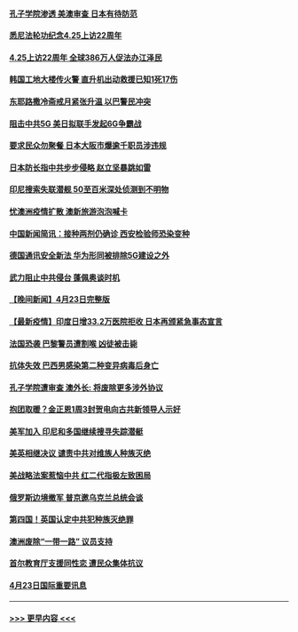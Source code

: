 #### [孔子学院渗透 美澳审查 日本有待防范](../pages/prog202/a103103481.md?t=04242152) 
#### [悉尼法轮功纪念4.25上访22周年](../pages/prog202/a103103478.md?t=04242152) 
#### [4.25上访22周年 全球386万人促法办江泽民](../pages/prog202/a103103422.md?t=04242152) 
#### [韩国工地大楼传火警 直升机出动救援已知1死17伤](../pages/prog202/a103103388.md?t=04242152) 
#### [东耶路撒冷斋戒月紧张升温 以巴警民冲突](../pages/prog202/a103103374.md?t=04242152) 
#### [阻击中共5G 美日拟联手发起6G争霸战](../pages/prog202/a103103306.md?t=04242152) 
#### [要求民众勿聚餐 日本大阪市爆逾千职员涉违规](../pages/prog202/a103103292.md?t=04242152) 
#### [日本防长指中共步步侵略 赵立坚暴跳如雷](../pages/prog202/a103103268.md?t=04242152) 
#### [印尼搜索失联潜舰 50至百米深处侦测到不明物](../pages/prog202/a103103235.md?t=04242152) 
#### [忧澳洲疫情扩散 澳新旅游泡泡喊卡](../pages/prog202/a103103208.md?t=04242152) 
#### [中国新闻简讯：接种两剂仍确诊 西安检验师恐染变种](../pages/prog202/a103102120.md?t=04242152) 
#### [德国通讯安全新法 华为形同被排除5G建设之外](../pages/prog202/a103103197.md?t=04242152) 
#### [武力阻止中共侵台 蓬佩奥谈时机](../pages/prog202/a103102532.md?t=04242152) 
#### [【晚间新闻】4月23日完整版](../pages/prog202/a103103135.md?t=04242152) 
#### [【最新疫情】印度日增33.2万医院拒收 日本再颁紧急事态宣言](../pages/prog202/a103102826.md?t=04242152) 
#### [法国恐袭 巴黎警员遭割喉 凶徒被击毙](../pages/prog202/a103103003.md?t=04242152) 
#### [抗体失效 巴西男感染第二种变异病毒后身亡](../pages/prog202/a103102920.md?t=04242152) 
#### [孔子学院遭审查 澳外长: 将废除更多涉外协议](../pages/prog202/a103102925.md?t=04242152) 
#### [抱团取暖？金正恩1周3封贺电向古共新领导人示好](../pages/prog202/a103102696.md?t=04242152) 
#### [美军加入 印尼和多国继续搜寻失踪潜艇](../pages/prog202/a103102860.md?t=04242152) 
#### [美英相继决议  谴责中共对维族人种族灭绝](../pages/prog202/a103102094.md?t=04242152) 
#### [美战略法案惹恼中共 红二代指极左致困局](../pages/prog202/a103102822.md?t=04242152) 
#### [俄罗斯边境撤军 普京邀乌克兰总统会谈](../pages/prog202/a103102752.md?t=04242152) 
#### [第四国！英国认定中共犯种族灭绝罪](../pages/prog202/a103102596.md?t=04242152) 
#### [澳洲废除“一带一路” 议员支持](../pages/prog202/a103102551.md?t=04242152) 
#### [首尔教育厅支援同性恋 遭民众集体抗议](../pages/prog202/a103102516.md?t=04242152) 
#### [4月23日国际重要讯息](../pages/prog202/a103102542.md?t=04242152) 

----
#### [ >>> 更早内容 <<< ](../indexes/prog202-earlier.md)
